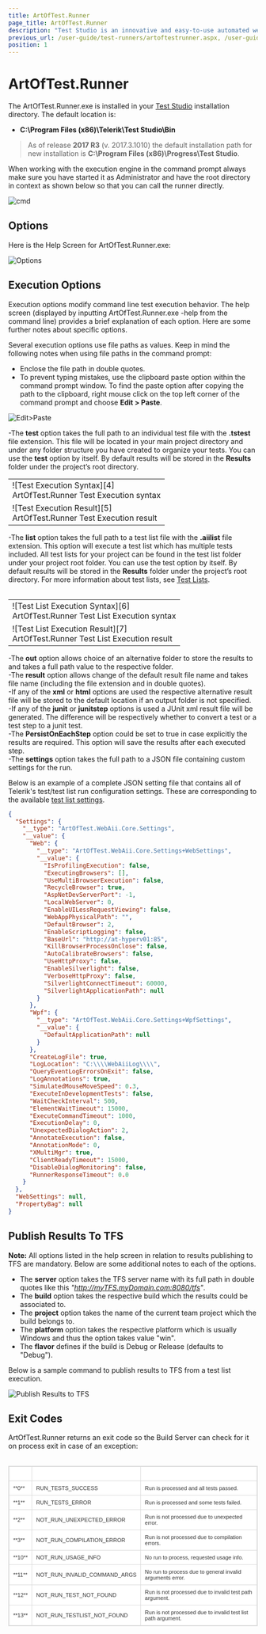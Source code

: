 ```yaml
---
title: ArtOfTest.Runner
page_title: ArtOfTest.Runner
description: "Test Studio is an innovative and easy-to-use automated web, WPF and load testing solution. Test Studio tests support essential technologies like ASP.NET AJAX, Silverlight, PHP and MVC. HTML5, Testing framework, functional testing, performance testing, load testing, exploratory testing, manual testing."
previous_url: /user-guide/test-runners/artoftestrunner.aspx, /user-guide/test-runners/artoftestrunner, /user-guide/command-line-test-execution/artoftestrunner.aspx, /user-guide/command-line-test-execution/artoftestrunner
position: 1
---
```

# ArtOfTest.Runner

The ArtOfTest.Runner.exe is installed in your <a href="http://www.telerik.com/teststudio" target="_blank">Test Studio</a> installation directory. The default location is:

- **C:\Program Files (x86)\Telerik\Test Studio\Bin**

> As of release **2017 R3** (v. 2017.3.1010) the default installation path for new installation is **C:\Program Files (x86)\Progress\Test Studio**.

When working with the execution engine in the command prompt always make sure you have started it as Administrator and have the root directory in context as shown below so that you can call the runner directly.

![cmd][1]

## Options

Here is the Help Screen for ArtOfTest.Runner.exe:

![Options][2]

## Execution Options

Execution options modify command line test execution behavior. The help screen (displayed by inputting ArtOfTest.Runner.exe -help from the command line) provides a brief explanation of each option. Here are some further notes about specific options.

Several execution options use file paths as values. Keep in mind the following notes when using file paths in the command prompt:

- Enclose the file path in double quotes.
- To prevent typing mistakes, use the clipboard paste option within the command prompt window. To find the paste option after copying the path to the clipboard, right mouse click on the top left corner of the command prompt and choose **Edit > Paste**.

![Edit>Paste][3]

-The **test** option takes the full path to an individual test file with the **.tstest** file extension. This file will be located in your main project directory and under any folder structure you have created to organize your tests. You can use the **test** option by itself. By default results will be stored in the **Results** folder under the project’s root directory.

<table id="no-table">
<tr>
<td>![Test Execution Syntax][4]<br>ArtOfTest.Runner Test Execution syntax</td>
</tr>
<tr>
<td>![Test Execution Result][5]<br>ArtOfTest.Runner Test Execution result</td>
</tr>
<table>

-The **list** option takes the full path to a test list file with the **.aiilist** file extension. This option  will execute a test list which has multiple tests included. All test lists for your project can be found in the test list folder under your project root folder. You can use the test option by itself. By default results will be stored in the **Results** folder under the project’s root directory. For more information about test lists, see <a href="/getting-started/test-execution/test-lists-standalone" target="_blank">Test Lists</a>. 

<table id="no-table">
<tr>
<td>![Test List Execution Syntax][6]<br>ArtOfTest.Runner Test List Execution syntax</td>
</tr>
<tr>
<td>![Test List Execution Result][7]<br>ArtOfTest.Runner Test List Execution result</td>
</tr>
<table>

-The **out** option allows choice of an alternative folder to store the results to and takes a full path value to the respective folder.
<br>
-The **result** option allows change of the default result file name and takes file name (including the file extension and in double quotes).
<br>
-If any of the **xml** or **html** options are used the respective alternative result file will be stored to the default location if an output folder is not specified.
<br>
-If any of the **junit** or **junitstep** options is used a JUnit xml result file will be generated. The difference will be respectively whether to convert a test or a test step to a junit test.
<br>
-The **PersistOnEachStep** option could be set to true in case explicitly the results are required. This option will save the results after each executed step.
<br>
-The **settings** option takes the full path to a JSON file containing custom settings for the run.

Below is an example of a complete JSON setting file that contains all of Telerik's test/test list run configuration settings. These are corresponding to the available <a href="/getting-started/test-execution/test-list-settings" target="_blank">test list settings</a>.

```JSON
{
  "Settings": {
    "__type": "ArtOfTest.WebAii.Core.Settings",
    "__value": {
      "Web": {
        "__type": "ArtOfTest.WebAii.Core.Settings+WebSettings",
        "__value": {
          "IsProfilingExecution": false,
          "ExecutingBrowsers": [],
          "UseMultiBrowserExecution": false,
          "RecycleBrowser": true,
          "AspNetDevServerPort": -1,
          "LocalWebServer": 0,
          "EnableUILessRequestViewing": false,
          "WebAppPhysicalPath": "",
          "DefaultBrowser": 2,
          "EnableScriptLogging": false,
          "BaseUrl": "http://at-hyperv01:85",
          "KillBrowserProcessOnClose": false,
          "AutoCalibrateBrowsers": false,
          "UseHttpProxy": false,
          "EnableSilverlight": false,
          "VerboseHttpProxy": false,
          "SilverlightConnectTimeout": 60000,
          "SilverlightApplicationPath": null
        }
      },
      "Wpf": {
        "__type": "ArtOfTest.WebAii.Core.Settings+WpfSettings",
        "__value": {
          "DefaultApplicationPath": null
        }
      },
      "CreateLogFile": true,
      "LogLocation": "C:\\\\WebAiiLog\\\\",
      "QueryEventLogErrorsOnExit": false,
      "LogAnnotations": true,
      "SimulatedMouseMoveSpeed": 0.3,
      "ExecuteInDevelopmentTests": false,
      "WaitCheckInterval": 500,
      "ElementWaitTimeout": 15000,
      "ExecuteCommandTimeout": 1000,
      "ExecutionDelay": 0,
      "UnexpectedDialogAction": 2,
      "AnnotateExecution": false,
      "AnnotationMode": 0,
      "XMultiMgr": true,
      "ClientReadyTimeout": 15000,
      "DisableDialogMonitoring": false,
      "RunnerResponseTimeout": 0.0
    }
  },
  "WebSettings": null,
  "PropertyBag": null
}

```

## Publish Results To TFS

**Note:** All options listed in the help screen in relation to results publishing to TFS are mandatory. Below are some additional notes to each of the options. 

- The **server** option takes the TFS server name with its full path in double quotes like this *"http://myTFS.myDomain.com:8080/tfs"*.
- The **build** option takes the respective build which the results could be associated to. 
- The **project** option takes the name of the current team project which the build belongs to. 
- The **platform** option takes the respective platform which is usually Windows and thus the option takes value "win".
- The **flavor** defines if the build is Debug or Release (defaults to "Debug"). 

Below is a sample command to publish results to TFS from a test list execution. 

![Publish Results to TFS][8]

## Exit Codes

ArtOfTest.Runner returns an exit code so the Build Server can check for it on process exit in case of an exception:


<style>
table.docs {
font-family: verdana,arial,sans-serif;
font-size:11px;
color:#333333;
border: 1px solid #dbdbdb;
border-collapse: collapse;
}
table.docs th {
color:#fff;
background-color:#00аб8е;
border: 1px solid #dbdbdb;
padding: 8px;
}
table.docs tr {
background-color:#ffffff;
}
table.docs td {
border: 1px solid #dbdbdb;
padding: 8px;
}

</style>
<table class="docs">
<tr>
	<th>Code</th><th>Title</th><th>Summary</th>
</tr>
<tr>
	<td>**0**</td><td>RUN_TESTS_SUCCESS </td><td>Run is processed and all tests passed.</td>
</tr>
<tr>
	<td>**1**</td><td>RUN_TESTS_ERROR</td><td>Run is processed and some tests failed.</td>
</tr>
<tr>
	<td>**2**</td><td>NOT_RUN_UNEXPECTED_ERROR</td><td>Run is not processed due to unexpected error.</td>
</tr>
<tr>
	<td>**3**</td><td>NOT_RUN_COMPILATION_ERROR</td><td>Run is not processed due to compilation errors.</td>
</tr>
<tr>
	<td>**10**</td><td>NOT_RUN_USAGE_INFO</td><td>No run to process, requested usage info.</td>
</tr>
<tr>
	<td>**11**</td><td>NOT_RUN_INVALID_COMMAND_ARGS</td><td>No run to process due to general invalid arguments error.</td>
</tr>
<tr>
	<td>**12**</td><td>NOT_RUN_TEST_NOT_FOUND</td><td>Run is not processed due to invalid test path argument.</td>
</tr>
<tr>
	<td>**13**</td><td>NOT_RUN_TESTLIST_NOT_FOUND</td><td>Run is not processed due to invalid test list path argument.</td>
</tr>
<table>


[1]: /img/features/test-runners/artoftest-runner/fig1.png
[2]: /img/features/test-runners/artoftest-runner/fig2.png
[3]: /img/features/test-runners/artoftest-runner/fig3.png
[4]: /img/features/test-runners/artoftest-runner/fig4.png
[5]: /img/features/test-runners/artoftest-runner/fig5.png
[6]: /img/features/test-runners/artoftest-runner/fig6.png
[7]: /img/features/test-runners/artoftest-runner/fig7.png
[8]: /img/features/test-runners/artoftest-runner/fig8.png